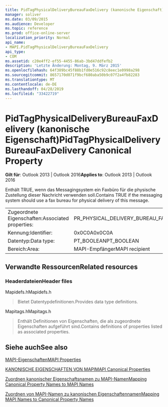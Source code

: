 ```yaml
---
title: PidTagPhysicalDeliveryBureauFaxDelivery (kanonische Eigenschaft)
manager: soliver
ms.date: 03/09/2015
ms.audience: Developer
ms.topic: reference
ms.prod: office-online-server
localization_priority: Normal
api_name:
- MAPI.PidTagPhysicalDeliveryBureauFaxDelivery
api_type:
- COM
ms.assetid: c20e4ff2-ef55-4455-86ab-3bd47ddfefb2
description: 'Letzte Änderung: Montag, 9. März 2015'
ms.openlocfilehash: 64f389bc45f88b1fd0e516c92c8eec1e0998a298
ms.sourcegitcommit: 8657170d071f9bcf680aba50b9c07f2a4fb82283
ms.translationtype: MT
ms.contentlocale: de-DE
ms.lasthandoff: 04/28/2019
ms.locfileid: "33422719"
---
```

# <a name="pidtagphysicaldeliverybureaufaxdelivery-canonical-property"></a><span data-ttu-id="639d5-103">PidTagPhysicalDeliveryBureauFaxDelivery (kanonische Eigenschaft)</span><span class="sxs-lookup"><span data-stu-id="639d5-103">PidTagPhysicalDeliveryBureauFaxDelivery Canonical Property</span></span>

  
  
<span data-ttu-id="639d5-104">**Gilt für**: Outlook 2013 | Outlook 2016</span><span class="sxs-lookup"><span data-stu-id="639d5-104">**Applies to**: Outlook 2013 | Outlook 2016</span></span> 
  
<span data-ttu-id="639d5-105">Enthält TRUE, wenn das Messagingsystem ein Faxbüro für die physische Zustellung dieser Nachricht verwenden soll.</span><span class="sxs-lookup"><span data-stu-id="639d5-105">Contains TRUE if the messaging system should use a fax bureau for physical delivery of this message.</span></span>
  
|||
|:-----|:-----|
|<span data-ttu-id="639d5-106">Zugeordnete Eigenschaften:</span><span class="sxs-lookup"><span data-stu-id="639d5-106">Associated properties:</span></span>  <br/> |<span data-ttu-id="639d5-107">PR_PHYSICAL_DELIVERY_BUREAU_FAX_DELIVERY</span><span class="sxs-lookup"><span data-stu-id="639d5-107">PR_PHYSICAL_DELIVERY_BUREAU_FAX_DELIVERY</span></span>  <br/> |
|<span data-ttu-id="639d5-108">Kennung:</span><span class="sxs-lookup"><span data-stu-id="639d5-108">Identifier:</span></span>  <br/> |<span data-ttu-id="639d5-109">0x0C0A</span><span class="sxs-lookup"><span data-stu-id="639d5-109">0x0C0A</span></span>  <br/> |
|<span data-ttu-id="639d5-110">Datentyp:</span><span class="sxs-lookup"><span data-stu-id="639d5-110">Data type:</span></span>  <br/> |<span data-ttu-id="639d5-111">PT_BOOLEAN</span><span class="sxs-lookup"><span data-stu-id="639d5-111">PT_BOOLEAN</span></span>  <br/> |
|<span data-ttu-id="639d5-112">Bereich:</span><span class="sxs-lookup"><span data-stu-id="639d5-112">Area:</span></span>  <br/> |<span data-ttu-id="639d5-113">MAPI-Empfänger</span><span class="sxs-lookup"><span data-stu-id="639d5-113">MAPI recipient</span></span>  <br/> |
   
## <a name="related-resources"></a><span data-ttu-id="639d5-114">Verwandte Ressourcen</span><span class="sxs-lookup"><span data-stu-id="639d5-114">Related resources</span></span>

### <a name="header-files"></a><span data-ttu-id="639d5-115">Headerdateien</span><span class="sxs-lookup"><span data-stu-id="639d5-115">Header files</span></span>

<span data-ttu-id="639d5-116">Mapidefs.h</span><span class="sxs-lookup"><span data-stu-id="639d5-116">Mapidefs.h</span></span>
  
> <span data-ttu-id="639d5-117">Bietet Datentypdefinitionen.</span><span class="sxs-lookup"><span data-stu-id="639d5-117">Provides data type definitions.</span></span>
    
<span data-ttu-id="639d5-118">Mapitags.h</span><span class="sxs-lookup"><span data-stu-id="639d5-118">Mapitags.h</span></span>
  
> <span data-ttu-id="639d5-119">Enthält Definitionen von Eigenschaften, die als zugeordnete Eigenschaften aufgeführt sind.</span><span class="sxs-lookup"><span data-stu-id="639d5-119">Contains definitions of properties listed as associated properties.</span></span>
    
## <a name="see-also"></a><span data-ttu-id="639d5-120">Siehe auch</span><span class="sxs-lookup"><span data-stu-id="639d5-120">See also</span></span>



[<span data-ttu-id="639d5-121">MAPI-Eigenschaften</span><span class="sxs-lookup"><span data-stu-id="639d5-121">MAPI Properties</span></span>](mapi-properties.md)
  
[<span data-ttu-id="639d5-122">KANONISCHE EIGENSCHAFTEN VON MAPI</span><span class="sxs-lookup"><span data-stu-id="639d5-122">MAPI Canonical Properties</span></span>](mapi-canonical-properties.md)
  
[<span data-ttu-id="639d5-123">Zuordnen kanonischer Eigenschaftsnamen zu MAPI-Namen</span><span class="sxs-lookup"><span data-stu-id="639d5-123">Mapping Canonical Property Names to MAPI Names</span></span>](mapping-canonical-property-names-to-mapi-names.md)
  
[<span data-ttu-id="639d5-124">Zuordnen von MAPI-Namen zu kanonischen Eigenschaftennamen</span><span class="sxs-lookup"><span data-stu-id="639d5-124">Mapping MAPI Names to Canonical Property Names</span></span>](mapping-mapi-names-to-canonical-property-names.md)

